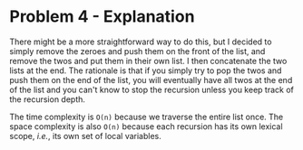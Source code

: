 # Problem 4 - Explanation

There might be a more straightforward way to do this, but I decided to simply remove the zeroes and push them on the front of the list, and remove the twos and put them in their own list. I then concatenate the two lists at the end. The rationale is that if you simply try to pop the twos and push them on the end of the list, you will eventually have all twos at the end of the list and you can't know to stop the recursion unless you keep track of the recursion depth.

The time complexity is `O(n)` because we traverse the entire list once. The space complexity is also `O(n)` because each recursion has its own lexical scope, _i.e._, its own set of local variables.
